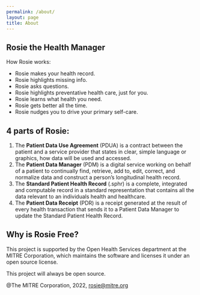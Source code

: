 ```yaml
---
permalink: /about/
layout: page
title: About
---
```


## Rosie the Health Manager

How Rosie works:

- Rosie makes your health record.
- Rosie highlights missing info.
- Rosie asks questions.
- Rosie highlights preventative health care, just for you.
- Rosie learns what health you need.
- Rosie gets better all the time.
- Rosie nudges you to drive your primary self-care.

## 4 parts of Rosie:

1. The **Patient Data Use Agreement** (PDUA) is a contract between the patient and a service provider that states in clear, simple language or graphics, how data will be used and accessed.
2. The **Patient Data Manager** (PDM) is a digital service working on behalf of a patient to continually find, retrieve, add to, edit, correct, and normalize data and construct a person’s longitudinal health record.
3. The **Standard Patient Health Record** (.sphr) is a complete, integrated and computable record in a standard representation that contains all the data relevant to an individuals health and healthcare.
4. The **Patient Data Receipt** (PDR) is a receipt generated at the result of every health transaction that sends it to a Patient Data Manager to update the Standard Patient Health Record.

## Why is Rosie Free?

This project is supported by the Open Health Services department at the MITRE Corporation, which maintains the software and licenses it under an open source license.

This project will always be open source.

@The MITRE Corporation, 2022, rosie@mitre.org